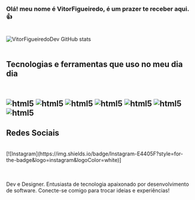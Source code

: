 ### Olá! meu nome é VitorFigueiredo, é um prazer te receber aqui.👍 <br><br/>
![VitorFigueiredoDev GitHub stats](https://github-readme-stats.vercel.app/api?username=VitorFigueiredoDev&show_icons=true&theme=synthwave)
<br><br/>
<h2>Tecnologias e ferramentas que uso no meu dia dia<h2/>
<br>
<div style="display: inline-block;">
    <img  align="center" src="https://img.shields.io/badge/HTML5-E34F26?style=for-the-badge&logo=html5&logoColor=white" alt="html5">
    <img  align="center" src="https://img.shields.io/badge/CSS3-1572B6?style=for-the-badge&logo=css3&logoColor=white" alt="html5">
    <img  align="center" src="https://img.shields.io/badge/JavaScript-F7DF1E?style=for-the-badge&logo=javascript&logoColor=black" alt="html5">
    <img  align="center" src="https://img.shields.io/badge/Java-ED8B00?style=for-the-badge&logo=openjdk&logoColor=white" alt="html5">
    <img  align="center" src="https://img.shields.io/badge/React-20232A?style=for-the-badge&logo=react&logoColor=61DAFB" alt="html5">
    <img  align="center" src="https://img.shields.io/badge/Visual_Studio-5C2D91?style=for-the-badge&logo=visual%20studio&logoColor=white" alt="html5">
    <img  align="center" src="https://img.shields.io/badge/GIT-E44C30?style=for-the-badge&logo=git&logoColor=white" alt="html5">
    
</div>

<h2>Redes Sociais</h2>
<br>
[![Instagram](https://img.shields.io/badge/Instagram-E4405F?style=for-the-badge&logo=instagram&logoColor=white)]

<br><br/>
Dev e Designer. Entusiasta de tecnologia apaixonado por desenvolvimento de software. Conecte-se comigo para trocar ideias e experiências!
